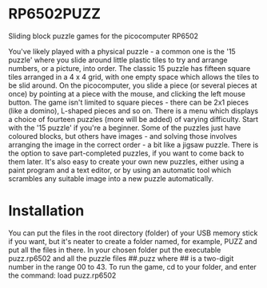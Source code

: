 # RP6502PUZZ
Sliding block puzzle games for the picocomputer RP6502

You've likely played with a physical puzzle - a common one is the '15 puzzle' where you slide around little plastic tiles to try and arrange numbers, or a picture, into order.  The classic 15 puzzle has fifteen square tiles arranged in a 4 x 4 grid, with one empty space which allows the tiles to be slid around.
On the picocomputer, you slide a piece (or several pieces at once) by pointing at a piece with the mouse, and clicking the left mouse button.
The game isn't limited to square pieces - there can be 2x1 pieces (like a domino), L-shaped pieces and so on.
There is a menu which displays a choice of fourteen puzzles (more will be added) of varying difficulty.  Start with the '15 puzzle' if you're a beginner.  Some of the puzzles just have coloured blocks, but others have images - and solving those involves arranging the image in the correct order - a bit like a jigsaw puzzle.
There is the option to save part-completed puzzles, if you want to come back to them later.
It's also easy to create your own new puzzles, either using a paint program and a text editor, or by using an automatic tool which scrambles any suitable image into a new puzzle automatically.

# Installation
You can put the files in the root directory (folder) of your USB memory stick if you want, but it's neater to create a folder named, for example, PUZZ and put all the files in there.
In your chosen folder put the executable puzz.rp6502 and all the puzzle files ##.puzz where ## is a two-digit number in the range 00 to 43.
To run the game, cd to your folder, and enter the command: load puzz.rp6502
